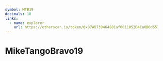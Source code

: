 ```yaml
---
symbol: MTB19
decimals: 18
links:
  - name: explorer
    url: https://etherscan.io/token/0x87AB739464881af0011052D4Ca0B0d657e8c3B48
---
```


# MikeTangoBravo19
